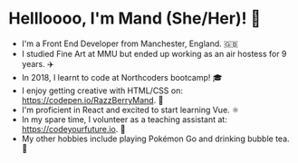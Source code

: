 # Hellloooo, I'm Mand (She/Her)! 👋

* I'm a Front End Developer from Manchester, England. 🇬🇧
* I studied Fine Art at MMU but ended up working as an air hostess for 9 years. ✈️
* In 2018, I learnt to code at Northcoders bootcamp! 🎓
* I enjoy getting creative with HTML/CSS on: https://codepen.io/RazzBerryMand. 🎨 
* I'm proficient in React and excited to start learning Vue. ⚛️ 
* In my spare time, I volunteer as a teaching assistant at: https://codeyourfuture.io. 🌱
* My other hobbies include playing Pokémon Go and drinking bubble tea. 🧋
